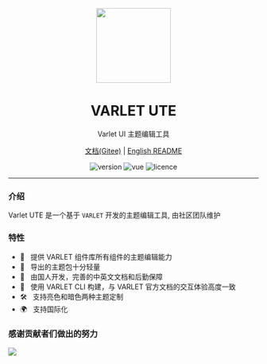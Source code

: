 
<div align="center">
  <a href="https://varlet.gitee.io/varlet-ui">
    <img src="https://varlet.gitee.io/varlet-ui/logo.svg" width="150">
  </a>
  <h1>VARLET UTE</h1>
  <p>Varlet UI 主题编辑工具</p>
  <p> 
    <a href="https://vike123.gitee.io/varlet-ute/#/zh-CN/index">文档(Gitee)</a> | 
    <a href="https://github.com/varletjs/varlet-ute/blob/main/README.md">English README</a>
  </p>
  <p>
    <img src="https://img.shields.io/npm/v/@varlet/ui?style=flat-square" alt="version">
    <img src="https://img.shields.io/badge/vue-v3.2.0%2B-%23407fbc" alt="vue">
    <img src="https://img.shields.io/npm/l/@varlet/ui.svg" alt="licence">
  </p>
</div>

---

### 介绍

Varlet UTE 是一个基于 `VARLET` 开发的主题编辑工具, 由社区团队维护

### 特性

- 🚀 &nbsp; 提供 VARLET 组件库所有组件的主题编辑能力
- 🚀 &nbsp; 导出的主题包十分轻量
- 💪 &nbsp; 由国人开发，完善的中英文文档和后勤保障
- 💪 &nbsp; 使用 VARLET CLI 构建，与 VARLET 官方文档的交互体验高度一致
- 🛠️ &nbsp; 支持亮色和暗色两种主题定制
- 🌍 &nbsp; 支持国际化


### 感谢贡献者们做出的努力

<a href="https://github.com/sdhushu/varlet-ute/graphs/contributors">
  <img src="https://contrib.rocks/image?repo=sdhushu/varlet-ute" />
</a>
